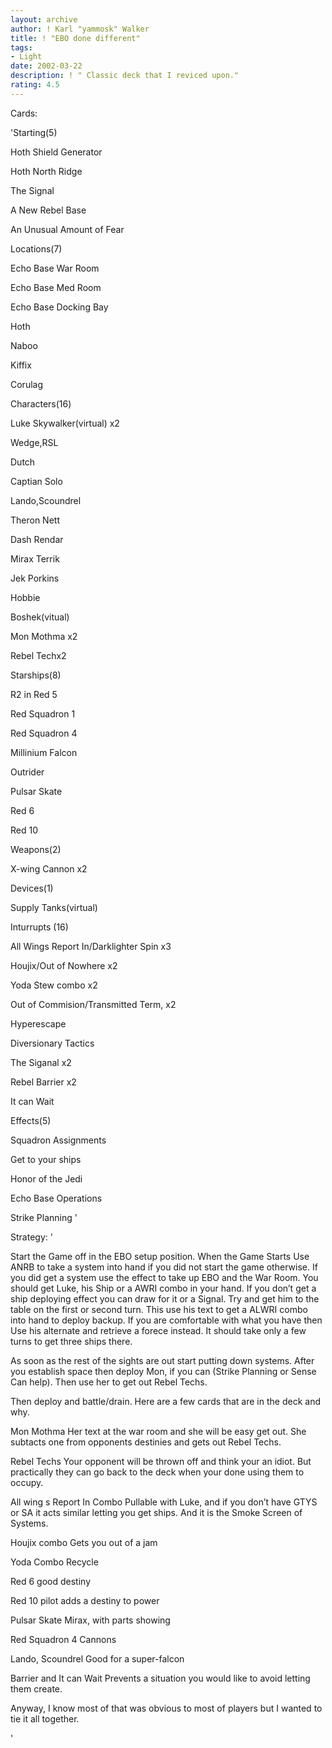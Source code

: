 ```yaml
---
layout: archive
author: ! Karl "yammosk" Walker
title: ! "EBO done different"
tags:
- Light
date: 2002-03-22
description: ! " Classic deck that I reviced upon."
rating: 4.5
---
```

Cards: 

'Starting(5)

Hoth Shield Generator

Hoth North Ridge

The Signal

A New Rebel Base

An Unusual Amount of Fear


Locations(7)

Echo Base War Room

Echo Base Med Room

Echo Base Docking Bay

Hoth

Naboo

Kiffix

Corulag


Characters(16)

Luke Skywalker(virtual) x2

Wedge,RSL

Dutch

Captian Solo

Lando,Scoundrel

Theron Nett

Dash Rendar

Mirax Terrik

Jek Porkins

Hobbie

Boshek(vitual)

Mon Mothma x2

Rebel Techx2


Starships(8)

R2 in Red 5

Red Squadron 1

Red Squadron 4

Millinium Falcon

Outrider

Pulsar Skate

Red 6

Red 10


Weapons(2)

X-wing Cannon x2


Devices(1)

Supply Tanks(virtual)


Inturrupts (16)

All Wings Report In/Darklighter Spin x3

Houjix/Out of Nowhere x2

Yoda Stew combo x2

Out of Commision/Transmitted Term, x2

Hyperescape

Diversionary Tactics

The Siganal x2

Rebel Barrier x2

It can Wait


Effects(5)

Squadron Assignments

Get to your ships

Honor of the Jedi

Echo Base Operations 

Strike Planning '

Strategy: '

 Start the Game off in the EBO setup position. When the Game Starts Use ANRB to take a system into hand if you did not start the game otherwise. If you did get a system use the effect to take up EBO and the War Room. You should get Luke, his Ship or a AWRI combo in your hand. If you don’t get a ship deploying effect you can draw for it or a Signal. Try and get him to the table on the first or second turn. This use  his text to get a ALWRI combo into hand to deploy backup. If you are comfortable with what you have then Use his alternate and retrieve a forece instead. It should take only a few turns to get three ships there.

 As soon as the rest of the sights are out start putting down systems. After you establish space then deploy Mon, if you can (Strike Planning or Sense Can help). Then use her to get out Rebel Techs.

 Then deploy and battle/drain. Here are a few cards that are in the deck and why.


Mon Mothma Her text at the war room and she will be easy get out. She subtacts one from opponents destinies and gets out Rebel Techs.


Rebel Techs Your opponent will be thrown off and think your an idiot. But practically they can go back to the deck when your done using them to occupy. 


All wing s Report In Combo Pullable with Luke, and if you don’t have GTYS or SA it acts similar letting you get ships. And it is the Smoke Screen of Systems.


Houjix combo Gets you out of a jam


Yoda Combo Recycle


Red 6 good destiny


Red 10 pilot adds a destiny to power


Pulsar Skate Mirax, with parts showing


Red Squadron 4 Cannons


Lando, Scoundrel Good for a super-falcon


Barrier and It can Wait Prevents a situation you would like to avoid letting them create.


Anyway, I know most of that was obvious to most of players but I wanted to tie it all together. 


'